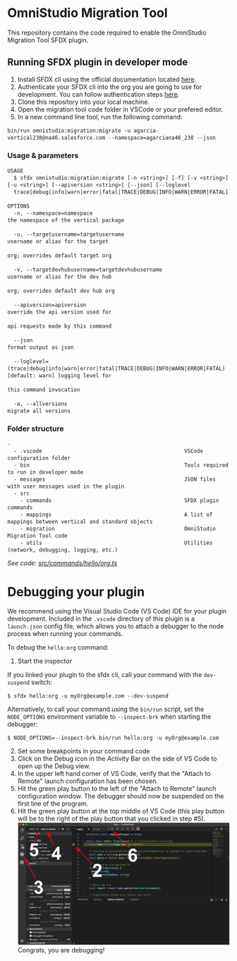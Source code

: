 # OmniStudio Migration Tool

This repository contains the code required to enable the OmniStudio Migration Tool SFDX plugin.

## Running SFDX plugin in developer mode

1. Install SFDX cli using the official documentation located [here](https://developer.salesforce.com/docs/atlas.en-us.sfdx_setup.meta/sfdx_setup/sfdx_setup_install_cli.htm).
2. Authenticate your SFDX cli into the org you are going to use for development. You can follow authentication steps [here](https://developer.salesforce.com/docs/atlas.en-us.sfdx_cli_reference.meta/sfdx_cli_reference/cli_reference_auth_web.htm).
3. Clone this repository into your local machine.
4. Open the migration tool code folder in VSCode or your prefered editor.
5. In a new command line tool, run the following command:

```
bin/run omnistudio:migration:migrate -u agarcia-vertical238@na46.salesforce.com --namespace=agarciana46_238 --json
```

### Usage & parameters

```
USAGE
  $ sfdx omnistudio:migration:migrate [-n <string>] [-f] [-v <string>] [-u <string>] [--apiversion <string>] [--json] [--loglevel
  trace|debug|info|warn|error|fatal|TRACE|DEBUG|INFO|WARN|ERROR|FATAL]

OPTIONS
  -n, --namespace=namespace                                                         the namespace of the vertical package

  -u, --targetusername=targetusername                                               username or alias for the target
                                                                                    org; overrides default target org

  -v, --targetdevhubusername=targetdevhubusername                                   username or alias for the dev hub
                                                                                    org; overrides default dev hub org

  --apiversion=apiversion                                                           override the api version used for
                                                                                    api requests made by this command

  --json                                                                            format output as json

  --loglevel=(trace|debug|info|warn|error|fatal|TRACE|DEBUG|INFO|WARN|ERROR|FATAL)  [default: warn] logging level for
                                                                                    this command invocation

  -a, --allversions                                                                 migrate all versions

```

### Folder structure

```
-
  - .vscode                                             VSCode configuration folder
  - bin                                                 Tools required to run in developer mode
  - messages                                            JSON files with user messages used in the plugin
  - src
    - commands                                          SFDX plugin commands
    - mappings                                          A list of mappings between vertical and standard objects
    - migration                                         OmniStudio Migration Tool code
    - utils                                             Utilities (network, debugging, logging, etc.)
```

_See code: [src/commands/hello/org.ts](https://github.com/agarcia-sf/omnistudio-migration-tool/blob/v0.0.0/src/commands/hello/org.ts)_

<!-- commandsstop -->
<!-- debugging-your-plugin -->

# Debugging your plugin

We recommend using the Visual Studio Code (VS Code) IDE for your plugin development. Included in the `.vscode` directory of this plugin is a `launch.json` config file, which allows you to attach a debugger to the node process when running your commands.

To debug the `hello:org` command:

1. Start the inspector

If you linked your plugin to the sfdx cli, call your command with the `dev-suspend` switch:

```sh-session
$ sfdx hello:org -u myOrg@example.com --dev-suspend
```

Alternatively, to call your command using the `bin/run` script, set the `NODE_OPTIONS` environment variable to `--inspect-brk` when starting the debugger:

```sh-session
$ NODE_OPTIONS=--inspect-brk bin/run hello:org -u myOrg@example.com
```

2. Set some breakpoints in your command code
3. Click on the Debug icon in the Activity Bar on the side of VS Code to open up the Debug view.
4. In the upper left hand corner of VS Code, verify that the "Attach to Remote" launch configuration has been chosen.
5. Hit the green play button to the left of the "Attach to Remote" launch configuration window. The debugger should now be suspended on the first line of the program.
6. Hit the green play button at the top middle of VS Code (this play button will be to the right of the play button that you clicked in step #5).
   <br><img src=".images/vscodeScreenshot.png" width="480" height="278"><br>
   Congrats, you are debugging!
